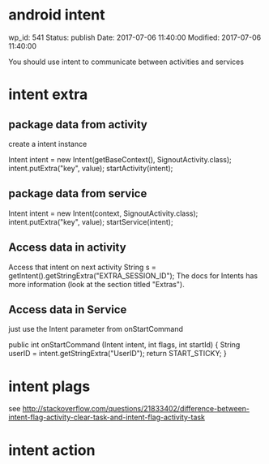 # android intent


wp_id: 541
Status: publish
Date: 2017-07-06 11:40:00
Modified: 2017-07-06 11:40:00


You should use intent to communicate between activities and services

# intent extra
## package data from activity

create a intent instance

Intent intent = new Intent(getBaseContext(), SignoutActivity.class);
intent.putExtra("key", value);
startActivity(intent);

## package data from service

Intent intent = new Intent(context, SignoutActivity.class);
intent.putExtra("key", value);
startService(intent);


## Access data in activity

Access that intent on next activity
String s = getIntent().getStringExtra("EXTRA_SESSION_ID");
The docs for Intents has more information (look at the section titled "Extras").

## Access data in Service

just use the Intent parameter from onStartCommand

public int onStartCommand (Intent intent, int flags, int startId) {
    String userID = intent.getStringExtra("UserID");
    return START_STICKY;
}

# intent plags

see http://stackoverflow.com/questions/21833402/difference-between-intent-flag-activity-clear-task-and-intent-flag-activity-task

# intent action